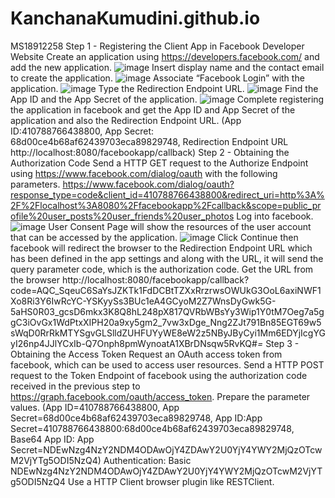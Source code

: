# KanchanaKumudini.github.io
MS18912258
Step 1 - Registering the Client App in Facebook Developer Website
Create an application using https://developers.facebook.com/ and add the new application.
![image](https://user-images.githubusercontent.com/50174329/57983406-1394fb00-7a6f-11e9-8b90-79cade7a4ef1.png)
Insert display name and the contact email to create the application.
![image](https://user-images.githubusercontent.com/50174329/57983676-750a9900-7a72-11e9-866e-940bd765a2f6.png) 
Associate “Facebook Login” with the application.
![image](https://user-images.githubusercontent.com/50174329/57983857-e8f97100-7a73-11e9-986a-9abe31898448.png)
Type the Redirection Endpoint URL. 
![image](https://user-images.githubusercontent.com/50174329/57984884-c10f0b00-7a7d-11e9-8886-fd7162c84212.png)
Find the App ID and the App Secret of the application.
![image](https://user-images.githubusercontent.com/50174329/57984994-316a5c00-7a7f-11e9-9c48-fd77e09e9a2a.png)
Complete registering the application in facebook and get the App ID and App Secret of the application and also the Redirection Endpoint URL. (App ID:410788766438800, App Secret: 68d00ce4b68af62439703eca89829748, Redirection Endpoint URL http://localhost:8080/facebookapp/callback)
Step 2 - Obtaining the Authorization Code
Send a HTTP GET request to the Authorize Endpoint using https://www.facebook.com/dialog/oauth with the following parameters.
https://www.facebook.com/dialog/oauth?response_type=code&client_id=410788766438800&redirect_uri=http%3A%2F%2Flocalhost%3A8080%2Ffacebookapp%2Fcallback&scope=public_profile%20user_posts%20user_friends%20user_photos
Log into facebook.
![image](https://user-images.githubusercontent.com/50174329/57985495-71810d00-7a86-11e9-84b3-2ddd63128cba.png)
User Consent Page will show the resources of the user account that can be accessed by the application. 
![image](https://user-images.githubusercontent.com/50174329/57985580-92962d80-7a87-11e9-8f9d-b1287a885988.png)
Click Continue then facebook will redirect the browser to the Redirection Endpoint URL which has been defined in the app settings and along with the URL, it will send the query parameter code, which is the authorization code. 
Get the URL from the browser
http://localhost:8080/facebookapp/callback?code=AQC_SqeuC6SaYsJZKTk1FdDCBtTZXxRrzrwsOWUkG3OoL6axiNWF1Xo8Ri3Y6IwRcYC-YSKyySs3BUc1eA4GCyoM2Z7WnsDyGwk5G-5aHS0R03_gcsD6mkx3K8Q8hL248pX817QVRbWBsYy3Wip1Y0tM7Oeg7a5ggC3iOvGx1WdPtxXIPH20a9xy5gm2_7vw3xDge_Nng2ZJt791Bn85EGT69w5sWqD0RrRkMTYSgvGLSlldZUHFUYyWE8eW2z5NByJByCyi1Mm6EDYjIcgYGyI26np4JJlYCxIb-Q7Onph8pmWynoatA1XBrDNsqw5RvKQ#_=_
Step 3 - Obtaining the Access Token
Request an OAuth access token from facebook, which can be used to access user resources. Send a HTTP POST request to the Token Endpoint of facebook using the authorization code received in the previous step to https://graph.facebook.com/oauth/access_token. 
Prepare the parameter values. (App ID=410788766438800, App Secret=68d00ce4b68af62439703eca89829748, App ID:App Secret=410788766438800:68d00ce4b68af62439703eca89829748, Base64 App ID: App Secret=NDEwNzg4NzY2NDM4ODAwOjY4ZDAwY2U0YjY4YWY2MjQzOTcwM2VjYTg5ODI5NzQ4)
Authentication: Basic NDEwNzg4NzY2NDM4ODAwOjY4ZDAwY2U0YjY4YWY2MjQzOTcwM2VjYTg5ODI5NzQ4
Use a HTTP Client browser plugin like RESTClient. 

